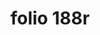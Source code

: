 ---
layout: edition
title: folio 188r
manuscript: Florence, Biblioteca Marucelliana, Carte Rajna XIX.15
sigla: R
iip: r188r.tif
milestone: 355
---